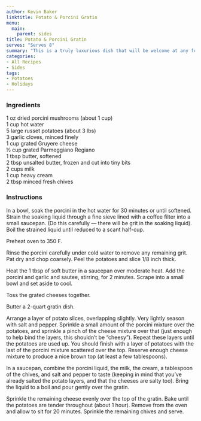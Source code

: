 ```yaml
---
author: Kevin Baker
linktitle: Potato & Porcini Gratin 
menu:
  main:
    parent: sides
title: Potato & Porcini Gratin
serves: "Serves 8"
summary: "This is a truly luxurious dish that will be welcome at any festive occasion."
categories:
- All Recipes
- Sides
tags:
- Potatoes
- Holidays
---
```

### Ingredients

<div class="ingredient-list">

1 oz dried porcini mushrooms (about 1 cup)  
1 cup hot water  
5 large russet potatoes (about 3 lbs)  
3 garlic cloves, minced finely  
1 cup grated Gruyere cheese  
½ cup grated Parmeggiano Regiano   
1 tbsp butter, softened  
2 tbsp unsalted butter, frozen and cut into tiny bits  
2 cups milk  
1 cup heavy cream  
2 tbsp minced fresh chives  

</div>

### Instructions
In a bowl, soak the porcini in the hot water for 30 minutes or until softened. Strain the soaking liquid through a fine sieve lined with a coffee filter into a small saucepan. (Do this carefully — there will be grit in the soaking liquid). Boil the strained liquid until reduced to a scant half-cup.

Preheat oven to 350 F. 

Rinse the porcini carefully under cold water to remove any remaining grit. Pat dry and chop coarsely. Peel the potatoes and slice 1/8 inch thick.

Heat the 1 tbsp of soft butter in a saucepan over moderate heat. Add the porcini and garlic and sautee, stirring, for 2 minutes. Scrape into a small bowl and set aside to cool.

Toss the grated cheeses together.

Butter a 2-quart gratin dish.

Arrange a layer of potato slices, overlapping slightly. Very lightly season with salt and pepper. Sprinkle a small amount of the porcini mixture over the potatoes, and sprinkle a pinch of the cheese mixture over that (just enough to help bind the layers, this shouldn’t be “cheesy”). Repeat these layers until the potatoes are used up. You should finish with a layer of potatoes with the last of the porcini mixture scattered over the top. Reserve enough cheese mixture to produce a nice brown top (at least a few tablespoons).

In a saucepan, combine the porcini liquid, the milk, the cream, a tablespoon of the chives, and salt and pepper to taste (keeping in mind that you’ve already salted the potato layers, and that the cheeses are salty too). Bring the liquid to a boil and pour gently over the gratin.

Sprinkle the remaining cheese evenly over the top of the gratin. Bake until the potatoes are tender throughout (about 1 hour). Remove from the oven and allow to sit for 20 minutes. Sprinkle the remaining chives and serve.